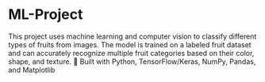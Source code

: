 # ML-Project
This project uses machine learning and computer vision to classify different types of fruits from images. The model is trained on a labeled fruit dataset and can accurately recognize multiple fruit categories based on their color, shape, and texture.  🔹 Built with Python, TensorFlow/Keras, NumPy, Pandas, and Matplotlib 
